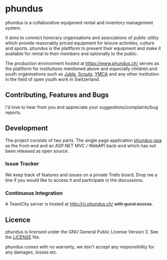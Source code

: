 # phundus

phundus is a collaborative equipment rental and inventory management system.

It aims to connect honorary organisations and associations of public utility which provide reasonably priced equipment for leisure activities, culture and sports. phundus is the plattform to present their equipment and make it available for rental to their members and optionally to the public.

The production environment hosted at https://www.phundus.ch/ serves as the plattform for institutions mentioned above and especially children and youth organisations such as [Jubla](https://en.wikipedia.org/wiki/Jungwacht_Blauring), [Scouts](https://en.wikipedia.org/wiki/Scouting), [YMCA](https://en.wikipedia.org/wiki/YMCA) and any other institution in the field of open youth work in Switzerland.

## Contributing, Features and Bugs

I'd love to hear from you and appreciate your suggestions/complaints/bug reports. 

## Development

The project consists of two parts. The single page application [phundus-spa](https://github.com/indr/phundus-spa) as the front-end and an ASP.NET MVC / WebAPI back-end which has not been released as open source.

### Issue Tracker

We keep track of features and issues on a private Trello board. Drop me a line if you would like to access it and participate in the discussions.

### Continuous Integration

A TeamCity server is hosted at http://ci.phundus.ch/ ~~with guest access~~.

## Licence

phundus is licensed under the GNU General Public License Version 3. See the [LICENSE](LICENSE) file.

phundus comes with no warranty, we don't accept any responsibility for any damages, losses etc.
